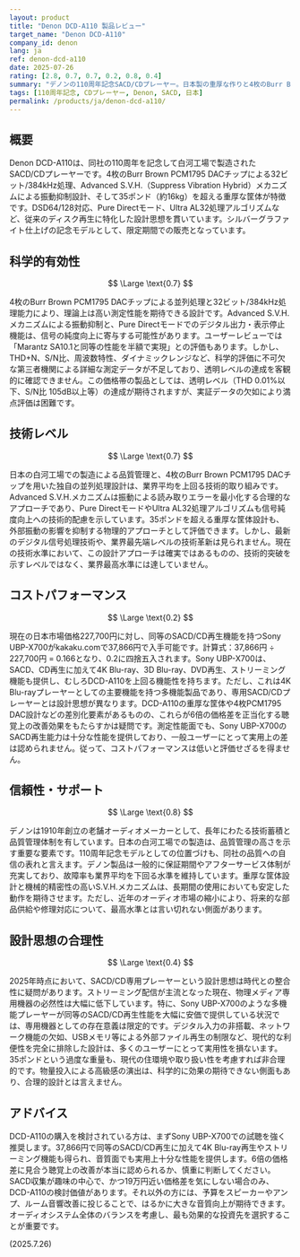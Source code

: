 ```yaml
---
layout: product
title: "Denon DCD-A110 製品レビュー"
target_name: "Denon DCD-A110"
company_id: denon
lang: ja
ref: denon-dcd-a110
date: 2025-07-26
rating: [2.8, 0.7, 0.7, 0.2, 0.8, 0.4]
summary: "デノンの110周年記念SACD/CDプレーヤー。日本製の重厚な作りと4枚のBurr Brown PCM1795 DACチップによる高品質再生を特徴とするが、同等機能を持つ製品の6分の1の価格で入手可能な代替品が存在するため、コストパフォーマンスは低い。"
tags: [110周年記念, CDプレーヤー, Denon, SACD, 日本]
permalink: /products/ja/denon-dcd-a110/
---
```

## 概要

Denon DCD-A110は、同社の110周年を記念して白河工場で製造されたSACD/CDプレーヤーです。4枚のBurr Brown PCM1795 DACチップによる32ビット/384kHz処理、Advanced S.V.H.（Suppress Vibration Hybrid）メカニズムによる振動抑制設計、そして35ポンド（約16kg）を超える重厚な筐体が特徴です。DSD64/128対応、Pure Directモード、Ultra AL32処理アルゴリズムなど、従来のディスク再生に特化した設計思想を貫いています。シルバーグラファイト仕上げの記念モデルとして、限定期間での販売となっています。

## 科学的有効性

$$ \Large \text{0.7} $$

4枚のBurr Brown PCM1795 DACチップによる並列処理と32ビット/384kHz処理能力により、理論上は高い測定性能を期待できる設計です。Advanced S.V.H.メカニズムによる振動抑制と、Pure Directモードでのデジタル出力・表示停止機能は、信号の純度向上に寄与する可能性があります。ユーザーレビューでは「Marantz SA10.1と同等の性能を半額で実現」との評価もあります。しかし、THD+N、S/N比、周波数特性、ダイナミックレンジなど、科学的評価に不可欠な第三者機関による詳細な測定データが不足しており、透明レベルの達成を客観的に確認できません。この価格帯の製品としては、透明レベル（THD 0.01%以下、S/N比 105dB以上等）の達成が期待されますが、実証データの欠如により満点評価は困難です。

## 技術レベル

$$ \Large \text{0.7} $$

日本の白河工場での製造による品質管理と、4枚のBurr Brown PCM1795 DACチップを用いた独自の並列処理設計は、業界平均を上回る技術的取り組みです。Advanced S.V.H.メカニズムは振動による読み取りエラーを最小化する合理的なアプローチであり、Pure DirectモードやUltra AL32処理アルゴリズムも信号純度向上への技術的配慮を示しています。35ポンドを超える重厚な筐体設計も、外部振動の影響を抑制する物理的アプローチとして評価できます。しかし、最新のデジタル信号処理技術や、業界最先端レベルの技術革新は見られません。現在の技術水準において、この設計アプローチは確実ではあるものの、技術的突破を示すレベルではなく、業界最高水準には達していません。

## コストパフォーマンス

$$ \Large \text{0.2} $$

現在の日本市場価格227,700円に対し、同等のSACD/CD再生機能を持つSony UBP-X700がkakaku.comで37,866円で入手可能です。計算式：37,866円 ÷ 227,700円 = 0.166となり、0.2に四捨五入されます。Sony UBP-X700は、SACD、CD再生に加えて4K Blu-ray、3D Blu-ray、DVD再生、ストリーミング機能も提供し、むしろDCD-A110を上回る機能性を持ちます。ただし、これは4K Blu-rayプレーヤーとしての主要機能を持つ多機能製品であり、専用SACD/CDプレーヤーとは設計思想が異なります。DCD-A110の重厚な筐体や4枚PCM1795 DAC設計などの差別化要素があるものの、これらが6倍の価格差を正当化する聴覚上の改善効果をもたらすかは疑問です。測定性能面でも、Sony UBP-X700のSACD再生能力は十分な性能を提供しており、一般ユーザーにとって実用上の差は認められません。従って、コストパフォーマンスは低いと評価せざるを得ません。

## 信頼性・サポート

$$ \Large \text{0.8} $$

デノンは1910年創立の老舗オーディオメーカーとして、長年にわたる技術蓄積と品質管理体制を有しています。日本の白河工場での製造は、品質管理の高さを示す重要な要素です。110周年記念モデルとしての位置づけも、同社の品質への自信の表れと言えます。デノン製品は一般的に保証期間やアフターサービス体制が充実しており、故障率も業界平均を下回る水準を維持しています。重厚な筐体設計と機械的精密性の高いS.V.H.メカニズムは、長期間の使用においても安定した動作を期待させます。ただし、近年のオーディオ市場の縮小により、将来的な部品供給や修理対応について、最高水準とは言い切れない側面があります。

## 設計思想の合理性

$$ \Large \text{0.4} $$

2025年時点において、SACD/CD専用プレーヤーという設計思想は時代との整合性に疑問があります。ストリーミング配信が主流となった現在、物理メディア専用機器の必然性は大幅に低下しています。特に、Sony UBP-X700のような多機能プレーヤーが同等のSACD/CD再生性能を大幅に安価で提供している状況では、専用機器としての存在意義は限定的です。デジタル入力の非搭載、ネットワーク機能の欠如、USBメモリ等による外部ファイル再生の制限など、現代的な利便性を完全に排除した設計は、多くのユーザーにとって実用性を損ないます。35ポンドという過度な重量も、現代の住環境や取り扱い性を考慮すれば非合理的です。物量投入による高級感の演出は、科学的に効果の期待できない側面もあり、合理的設計とは言えません。

## アドバイス

DCD-A110の購入を検討されている方は、まずSony UBP-X700での試聴を強く推奨します。37,866円で同等のSACD/CD再生に加えて4K Blu-ray再生やストリーミング機能も得られ、音質面でも実用上十分な性能を提供します。6倍の価格差に見合う聴覚上の改善が本当に認められるか、慎重に判断してください。SACD収集が趣味の中心で、かつ19万円近い価格差を気にしない場合のみ、DCD-A110の検討価値があります。それ以外の方には、予算をスピーカーやアンプ、ルーム音響改善に投じることで、はるかに大きな音質向上が期待できます。オーディオシステム全体のバランスを考慮し、最も効果的な投資先を選択することが重要です。

(2025.7.26)